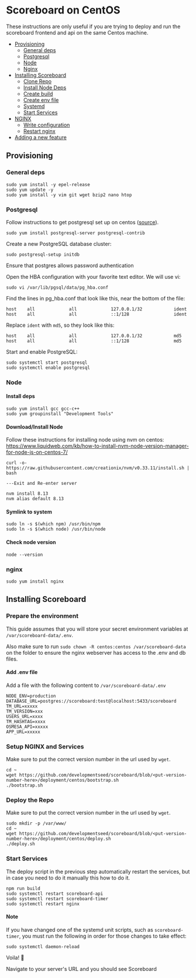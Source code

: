 # Scoreboard on CentOS

These instructions are only useful if you are trying to deploy and run the scoreboard frontend and api on the same Centos machine.

* [Provisioning](#provisioning)
    * [General deps](#general-deps)
    * [Postgresql](#postgresql)
    * [Node](#node)
    * [Nginx](#nginx)
* [Installing Scoreboard](#installing-scoreboard)
    * [Clone Repo](#clone-repo)
    * [Install Node Deps](#install-node-deps)
    * [Create build](#create-build)
    * [Create env file](#create-env-file)
    * [Systemd](#systemd)
    * [Start Services](#start-services)
* [NGINX](#nginx-1)
    * [Write configuration](#write-configuration)
    * [Restart nginx](#restart-nginx)
* [Adding a new feature](#adding-a-new-feature)

## Provisioning

### General deps
```
sudo yum install -y epel-release
sudo yum update -y
sudo yum install -y vim git wget bzip2 nano htop
```

### Postgresql
Follow instructions to get postgresql set up on centos ([source](https://www.digitalocean.com/community/tutorials/how-to-install-and-use-postgresql-on-centos-7)).

```
sudo yum install postgresql-server postgresql-contrib
```

Create a new PostgreSQL database cluster:
```
sudo postgresql-setup initdb
```

Ensure that postgres allows password authentication

Open the HBA configuration with your favorite text editor. We will use vi:

```
sudo vi /var/lib/pgsql/data/pg_hba.conf
```

Find the lines in pg_hba.conf that look like this, near the bottom of the file:

```
host    all             all             127.0.0.1/32            ident
host    all             all             ::1/128                 ident
```

Replace `ident` with `md5`, so they look like this:
```
host    all             all             127.0.0.1/32            md5
host    all             all             ::1/128                 md5
```

Start and enable PostgreSQL:

```
sudo systemctl start postgresql
sudo systemctl enable postgresql
```

### Node
#### Install deps
```
sudo yum install gcc gcc-c++
sudo yum groupinstall "Development Tools"
```

#### Download/Install Node
Follow these instructions for installing node using nvm on centos: https://www.liquidweb.com/kb/how-to-install-nvm-node-version-manager-for-node-js-on-centos-7/

```
curl -o- https://raw.githubusercontent.com/creationix/nvm/v0.33.11/install.sh | bash

---Exit and Re-enter server

nvm install 8.13
nvm alias default 8.13
```

#### Symlink to system
```
sudo ln -s $(which npm) /usr/bin/npm
sudo ln -s $(which node) /usr/bin/node
```

#### Check node version

```
node --version
```

### nginx
```
sudo yum install nginx
```

## Installing Scoreboard

### Prepare the environment

This guide assumes that you will store your secret environment variables at `/var/scoreboard-data/.env`.

Also make sure to run `sudo chown -R centos:centos /var/scoreboard-data` on the folder to ensure the nginx webserver has access to the .env and db files.

#### Add .env file

Add a file with the following content to `/var/scoreboard-data/.env`

```
NODE_ENV=production
DATABASE_URL=postgres://scoreboard:test@localhost:5433/scoreboard
TM_URL=xxxxx
TM_VERSION=xxx
USERS_URL=xxxx
TM_HASHTAG=xxxx
OSMESA_API=xxxxx
APP_URL=xxxxx
```

### Setup NGINX and Services
Make sure to put the correct version number in the url used by `wget`.

```
cd ~
wget https://github.com/developmentseed/scoreboard/blob/<put-version-number-here>/deployment/centos/bootstrap.sh
./bootstrap.sh
```


### Deploy the Repo 
Make sure to put the correct version number in the url used by `wget`.

```
sudo mkdir -p /var/www/
cd ~
wget https://github.com/developmentseed/scoreboard/blob/<put-version-number-here>/deployment/centos/deploy.sh
./deploy.sh
```

### Start Services
The deploy script in the previous step automatically restart the services, but in case you need to do it manually this how to do it.

```
npm run build
sudo systemctl restart scoreboard-api
sudo systemctl restart scoreboard-timer
sudo systemctl restart nginx 
```

#### Note
If you have changed one of the systemd unit scripts, such as `scoreboard-timer`, you must run the following in order for those changes to take effect:
```
sudo systemctl daemon-reload
```

Voila! 👏

Navigate to your server's URL and you should see Scoreboard
